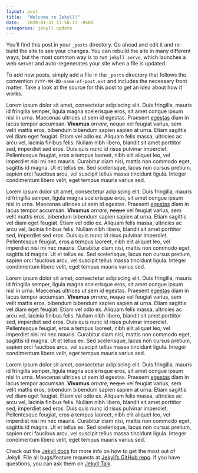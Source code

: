 ```yaml
---
layout: post
title:  "Welcome to Jekyll!"
date:   2020-01-31 17:58:17 -0500
categories: jekyll update
---
```

You’ll find this post in your `_posts` directory. Go ahead and edit it and re-build the site to see your changes. You can rebuild the site in many different ways, but the most common way is to run `jekyll serve`, which launches a web server and auto-regenerates your site when a file is updated.

To add new posts, simply add a file in the `_posts` directory that follows the convention `YYYY-MM-DD-name-of-post.ext` and includes the necessary front matter. Take a look at the source for this post to get an idea about how it works.  <!-- Note: If you aren't highlighting any text it's best practice to put the <a> tag at the *end* of the preceding paragraph instead of on the paragraph with the text you're citing. This helps it show up in the proper spot in the iframe.  -->

Lorem ipsum dolor sit amet, consectetur adipiscing elit. Duis fringilla, mauris id fringilla semper, ligula magna scelerisque eros, sit amet congue ipsum nisl in urna. Maecenas ultrices ut sem id egestas. Praesent [egestas](example.com) diam in lacus tempor accumsan. **Vivamus** *ornare*, ~~neque~~ vel feugiat varius, sem velit mattis eros, bibendum bibendum sapien sapien at urna. Etiam sagittis vel diam eget feugiat. Etiam vel odio ex. Aliquam felis massa, ultricies ac arcu vel, lacinia finibus felis. Nullam nibh libero, blandit sit amet porttitor sed, imperdiet sed eros. Duis quis nunc id risus pulvinar imperdiet. Pellentesque feugiat, eros a tempus laoreet, nibh elit aliquet leo, vel imperdiet nisi mi nec mauris. Curabitur diam nisi, mattis non commodo eget, sagittis id magna. Ut et tellus ex. Sed scelerisque, lacus non cursus pretium, sapien orci faucibus arcu, vel suscipit tellus massa tincidunt ligula. Integer condimentum libero velit, eget tempus mauris varius sed.

Lorem ipsum dolor sit amet, consectetur adipiscing elit. Duis fringilla, mauris id fringilla semper, ligula magna scelerisque eros, sit amet congue ipsum nisl in urna. Maecenas ultrices ut sem id egestas. Praesent [egestas](example.com) diam in lacus tempor accumsan. **Vivamus** *ornare*, ~~neque~~ vel feugiat varius, sem velit mattis eros, bibendum bibendum sapien sapien at urna. Etiam sagittis vel diam eget feugiat. Etiam vel odio ex. Aliquam felis massa, ultricies ac arcu vel, lacinia finibus felis. Nullam nibh libero, blandit sit amet porttitor sed, imperdiet sed eros. Duis quis nunc id risus pulvinar imperdiet. Pellentesque feugiat, eros a tempus laoreet, nibh elit aliquet leo, vel imperdiet nisi mi nec mauris. Curabitur diam nisi, mattis non commodo eget, sagittis id magna. Ut et tellus ex. Sed scelerisque, lacus non cursus pretium, sapien orci faucibus arcu, vel suscipit tellus massa tincidunt ligula. Integer condimentum libero velit, eget tempus mauris varius sed.

Lorem ipsum dolor sit amet, consectetur adipiscing elit. Duis fringilla, mauris id fringilla semper, ligula magna scelerisque eros, sit amet congue ipsum nisl in urna. Maecenas ultrices ut sem id egestas. Praesent [egestas](example.com) diam in lacus tempor accumsan. **Vivamus** *ornare*, ~~neque~~ vel feugiat varius, sem velit mattis eros, bibendum bibendum sapien sapien at urna. Etiam sagittis vel diam eget feugiat. Etiam vel odio ex. Aliquam felis massa, ultricies ac arcu vel, lacinia finibus felis. Nullam nibh libero, blandit sit amet porttitor sed, imperdiet sed eros. Duis quis nunc id risus pulvinar imperdiet. Pellentesque feugiat, eros a tempus laoreet, nibh elit aliquet leo, vel imperdiet nisi mi nec mauris. Curabitur diam nisi, mattis non commodo eget, sagittis id magna. Ut et tellus ex. Sed scelerisque, lacus non cursus pretium, sapien orci faucibus arcu, vel suscipit tellus massa tincidunt ligula. Integer condimentum libero velit, eget tempus mauris varius sed.

<!-- Note: if you *are* highlighting text, use a <span> tag instead of an <a>, otherwise any <a> tags inside the highlighted text will override the highlighting -->
<span name="lorem-ipsum" id="lorem-ipsum">Lorem ipsum dolor sit amet, consectetur adipiscing elit. Duis fringilla, mauris id fringilla semper, ligula magna scelerisque eros, sit amet congue ipsum nisl in urna. Maecenas ultrices ut sem id egestas. Praesent [egestas](example.com) diam in lacus tempor accumsan. **Vivamus** *ornare*, ~~neque~~ vel feugiat varius, sem velit mattis eros, bibendum bibendum sapien sapien at urna. Etiam sagittis vel diam eget feugiat. Etiam vel odio ex. Aliquam felis massa, ultricies ac arcu vel, lacinia finibus felis. Nullam nibh libero, blandit sit amet porttitor sed, imperdiet sed eros. Duis quis nunc id risus pulvinar imperdiet.</span> Pellentesque feugiat, eros a tempus laoreet, nibh elit aliquet leo, vel imperdiet nisi mi nec mauris. Curabitur diam nisi, mattis non commodo eget, sagittis id magna. Ut et tellus ex. Sed scelerisque, lacus non cursus pretium, sapien orci faucibus arcu, vel suscipit tellus massa tincidunt ligula. Integer condimentum libero velit, eget tempus mauris varius sed.

Check out the [Jekyll docs][jekyll-docs] for more info on how to get the most out of Jekyll. File all bugs/feature requests at [Jekyll’s GitHub repo][jekyll-gh]. If you have questions, you can ask them on [Jekyll Talk][jekyll-talk].

[jekyll-docs]: https://jekyllrb.com/docs/home
[jekyll-gh]:   https://github.com/jekyll/jekyll
[jekyll-talk]: https://talk.jekyllrb.com/

